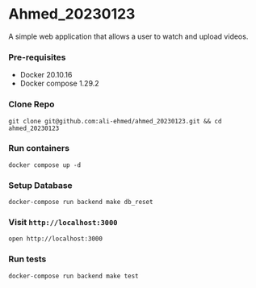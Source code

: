 # Ahmed_20230123

A simple web application that allows a user to watch and upload videos.

### Pre-requisites
- Docker 20.10.16
- Docker compose 1.29.2

### Clone Repo
```shell
git clone git@github.com:ali-ehmed/ahmed_20230123.git && cd ahmed_20230123
```

### Run containers
```shell
docker compose up -d
```

### Setup Database
```shell
docker-compose run backend make db_reset
```

### Visit `http://localhost:3000`
```shell
open http://localhost:3000
```

### Run tests
```shell
docker-compose run backend make test
```
